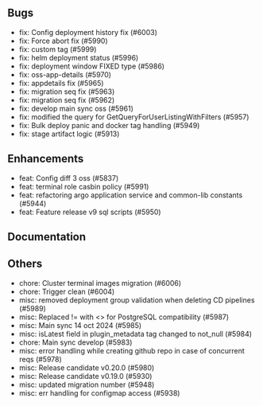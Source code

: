## Bugs
- fix: Config deployment history fix (#6003)
- fix: Force abort fix (#5990)
- fix: custom tag  (#5999)
- fix: helm deployment status  (#5996)
- fix: deployment window FIXED type (#5986)
- fix: oss-app-details (#5970)
- fix: appdetails fix (#5965)
- fix: migration seq fix (#5963)
- fix: migration seq fix (#5962)
- fix: develop main sync oss (#5961)
- fix: modified the query for GetQueryForUserListingWithFilters (#5957)
- fix: Bulk deploy panic and docker tag handling (#5949)
- fix: stage artifact logic  (#5913)
## Enhancements
- feat: Config diff 3 oss (#5837)
- feat: terminal role casbin policy (#5991)
- feat: refactoring argo application service and common-lib constants (#5944)
- feat: Feature release v9 sql scripts (#5950)
## Documentation
## Others
- chore: Cluster terminal images migration (#6006)
- chore: Trigger clean (#6004)
- misc: removed deployment group validation when deleting CD pipelines (#5989)
- misc: Replaced != with <> for PostgreSQL compatibility (#5987)
- misc: Main sync 14 oct 2024 (#5985)
- misc: isLatest field in plugin_metadata tag changed to not_null (#5984)
- chore: Main sync develop (#5983)
- misc: error handling while creating github repo in case of concurrent reqs (#5978)
- misc: Release candidate v0.20.0 (#5980)
- misc: Release candidate v0.19.0 (#5930)
- misc: updated migration number (#5948)
- misc: err handling for configmap access (#5938)
